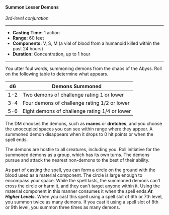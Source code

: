 #### Summon Lesser Demons
*3rd-level conjuration*
___
- **Casting Time:** 1 action
- **Range:** 60 feet
- **Components:** V, S, M (a vial of blood from a humanoid killed within the past 24 hours)
- **Duration:** Concentration, up to 1 hour
---
You utter foul words, summoning demons from the chaos of the Abyss. Roll on the following table to determine what appears.

|  d6 | Demons Summoned                               |
|:---:|-----------------------------------------------|
| 1-2 | Two demons of challenge rating 1 or lower     |
| 3-4 | Four demons of challenge rating 1/2 or lower  |
| 5-6 | Eight demons of challenge rating 1/4 or lower |

The DM chooses the demons, such as **manes** or **dretches**, and you choose the unoccupied spaces you can see within range where they appear. A summoned demon disappears when it drops to 0 hit points or when the spell ends.

The demons are hostile to all creatures, including you. Roll initiative for the summoned demons as a group, which has its own turns. The demons pursue and attack the nearest non-demons to the best of their ability.

As part of casting the spell, you can form a circle on the ground with the blood used as a material component. The circle is large enough to encompass your space. While the spell lasts, the summoned demons can't cross the circle or harm it, and they can't target anyone within it. Using the material component in this manner consumes it when the spell ends.***At Higher Levels.*** When you cast this spell using a spell slot of 6th or 7th level, you summon twice as many demons. If you cast it using a spell slot of 8th or 9th level, you summon three times as many demons.